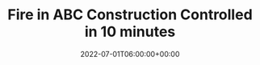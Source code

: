 ---
title: "Fire in ABC Construction Controlled in 10 minutes"
description: "Lorem ipsum dolor sit amet consectetur. Dui consectetur tristique dui nam purus sollicitudin ac enim."
slug: "10-fire-in-abc-construction-controlled-in-10-minutes-2022"
date: 2022-07-01T06:00:00+00:00
years: ["mission-2022"]
number: "12345"
draft: false
---